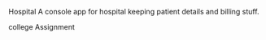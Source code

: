 <bold> Hospital </bold>
<bold >A console app for hospital keeping patient details and billing stuff. </bold>

<bold> college Assignment </bold>
